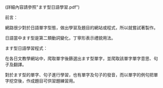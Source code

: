 (詳細內容請參照"ます型日語學習.pdf")  
  
  
前言：  

網路很少對於日語單字型態，做出學習及題目的網站或程式，所以就嘗試著製作。  

日語當中ます型是第二類動詞變化，丁寧形表示禮貌用法。
		
ます型日語學習程式：  

在各日文教學網站中，爬取單字後篩選出ます型單字，並爬取該單字單字意思、句子及翻譯。  

對於ます型的單字、句子進行學習，也有單字及句子的發音，而以單字的例句把單字挖空後，作成題目可供習題練習用。  

